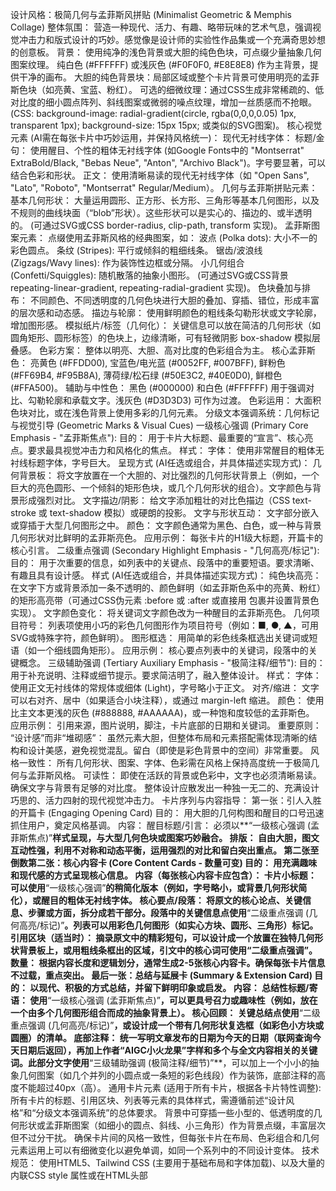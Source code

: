 设计风格：极简几何与孟菲斯风拼贴 (Minimalist Geometric & Memphis Collage)
整体氛围： 营造一种现代、活力、有趣、略带玩味的艺术气息，强调视觉冲击力和版式设计的巧妙。感觉像是设计师的实验性作品集或一个充满奇思妙想的创意板。
背景：
使用纯净的浅色背景或大胆的纯色色块，可点缀少量抽象几何图案纹理。
纯白色 (#FFFFFF) 或浅灰色 (#F0F0F0, #E8E8E8) 作为主背景，提供干净的画布。
大胆的纯色背景块：局部区域或整个卡片背景可使用明亮的孟菲斯色块（如亮黄、宝蓝、粉红）。
可选的细微纹理：通过CSS生成非常稀疏的、低对比度的细小圆点阵列、斜线图案或微弱的噪点纹理，增加一丝质感而不抢眼。 (CSS: background-image: radial-gradient(circle, rgba(0,0,0,0.05) 1px, transparent 1px); background-size: 15px 15px; 或类似的SVG图案)。
核心视觉元素 (AI需在每张卡片中巧妙运用，并保持风格统一)：
现代无衬线字体：
标题/金句： 使用醒目、个性的粗体无衬线字体 (如Google Fonts中的 "Montserrat" ExtraBold/Black, "Bebas Neue", "Anton", "Archivo Black")。字号要显著，可以结合色彩和形状。
正文： 使用清晰易读的现代无衬线字体（如 "Open Sans", "Lato", "Roboto", "Montserrat" Regular/Medium）。
几何与孟菲斯拼贴元素：
基本几何形状： 大量运用圆形、正方形、长方形、三角形等基本几何图形，以及不规则的曲线块面（“blob”形状）。这些形状可以是实心的、描边的、或半透明的。 (可通过SVG或CSS border-radius, clip-path, transform 实现)。
孟菲斯图案元素： 点缀使用孟菲斯风格的经典图案，如：
波点 (Polka dots): 大小不一的彩色圆点。
条纹 (Stripes): 平行或倾斜的粗细线条。
锯齿/波浪线 (Zigzags/Wavy lines): 作为装饰性边框或分隔。
小几何组合 (Confetti/Squiggles): 随机散落的抽象小图形。
(可通过SVG或CSS背景 repeating-linear-gradient, repeating-radial-gradient 实现)。
色块叠加与排布： 不同颜色、不同透明度的几何色块进行大胆的叠加、穿插、错位，形成丰富的层次感和动态感。
描边与轮廓： 使用鲜明颜色的粗线条勾勒形状或文字轮廓，增加图形感。
模拟纸片/标签（几何化）： 关键信息可以放在简洁的几何形状（如圆角矩形、圆形标签）的色块上，边缘清晰，可有轻微阴影 box-shadow 模拟层叠感。
色彩方案：
整体以明亮、大胆、高对比度的色彩组合为主。
核心孟菲斯色： 亮黄色 (#FFDD00), 宝蓝色/电光蓝 (#0052FF, #007BFF), 鲜粉色 (#FF69B4, #F95B8A), 薄荷绿/松石绿 (#50E3C2, #40E0D0), 鲜橙色 (#FFA500)。
辅助与中性色： 黑色 (#000000) 和白色 (#FFFFFF) 用于强调对比、勾勒轮廓和承载文字。浅灰色 (#D3D3D3) 可作为过渡。
色彩运用： 大面积色块对比，或在浅色背景上使用多彩的几何元素。
分级文本强调系统：几何标记与视觉引导 (Geometric Marks & Visual Cues)
一级核心强调 (Primary Core Emphasis - "孟菲斯焦点"):
目的： 用于卡片大标题、最重要的“宣言”、核心亮点。要求最具视觉冲击力和风格化的焦点。
样式：
字体： 使用非常醒目的粗体无衬线标题字体，字号巨大。
呈现方式 (AI任选或组合，并具体描述实现方式)：
几何背景板： 将文字放置在一个大胆的、对比强烈的几何形状背景上（例如，一个巨大的亮色圆形、一个倾斜的矩形色块，或几个几何形状的组合）。文字颜色与背景形成强烈对比。
文字描边/阴影： 给文字添加粗壮的对比色描边（CSS text-stroke 或 text-shadow 模拟）或硬朗的投影。
文字与形状互动： 文字部分嵌入或穿插于大型几何图形之中。
颜色： 文字颜色通常为黑色、白色，或一种与背景几何形状对比鲜明的孟菲斯亮色。
应用示例： 每张卡片的H1级大标题，开篇卡的核心引言。
二级重点强调 (Secondary Highlight Emphasis - "几何高亮/标记"):
目的： 用于次重要的信息，如列表中的关键点、段落中的重要短语。要求清晰、有趣且具有设计感。
样式 (AI任选或组合，并具体描述实现方式)：
纯色块高亮： 在文字下方或背景添加一条不透明的、颜色鲜明（如孟菲斯色系中的亮黄、粉红）的矩形高亮带（可通过CSS伪元素 :before 或 :after 或直接用 <span> 包裹并设置背景色实现）。
文字颜色变化： 将关键词文字颜色改为一种醒目的孟菲斯亮色。
几何项目符号： 列表项使用小巧的彩色几何图形作为项目符号（例如：■, ●, ▲，可用SVG或特殊字符，颜色鲜明）。
图形框选： 用简单的彩色线条框选出关键词或短语（如一个细线圆角矩形）。
应用示例： 核心要点列表中的关键词，段落中的关键概念。
三级辅助强调 (Tertiary Auxiliary Emphasis - "极简注释/细节"):
目的： 用于补充说明、注释或细节提示。要求简洁明了，融入整体设计。
样式：
字体： 使用正文无衬线体的常规体或细体 (Light)，字号略小于正文。
对齐/缩进： 文字可以右对齐、居中（如果适合小块注释），或通过 margin-left 缩进。
颜色： 使用比主文本更浅的灰色 (#888888, #AAAAAA)，或一种饱和度较低的孟菲斯色。
应用示例： 引用来源，图片说明，脚注，卡片底部的日期和关键词。
重要原则：
“设计感”而非“堆砌感”： 虽然元素大胆，但整体布局和元素搭配需体现清晰的结构和设计美感，避免视觉混乱。留白（即使是彩色背景中的空间）非常重要。
风格一致性： 所有几何形状、图案、字体、色彩需在风格上保持高度统一于极简几何与孟菲斯风格。
可读性： 即使在活跃的背景或色彩中，文字也必须清晰易读。确保文字与背景有足够的对比度。
整体设计应散发出一种独一无二的、充满设计巧思的、活力四射的现代视觉冲击力。
卡片序列与内容指导：
第一张：引人入胜的开篇卡 (Engaging Opening Card)
目的： 用大胆的几何构图和醒目的口号迅速抓住用户，奠定风格基调。
内容：
醒目标题/引言： 必须以**“一级核心强调 (孟菲斯焦点)”**样式呈现，与大型几何色块或图案巧妙融合。
排版： 自由大胆，图文互动性强，利用不对称和动态平衡，运用强烈的对比和留白突出重点。
第二张至倒数第二张：核心内容卡 (Core Content Cards - 数量可变)
目的： 用充满趣味和现代感的方式呈现核心信息。
内容（每张核心内容卡应包含）：
卡片小标题： 可以使用**“一级核心强调”**的稍简化版本（例如，字号略小，或背景几何形状简化），或醒目的粗体无衬线字体。
核心要点/段落： 将原文的核心论点、关键信息、步骤或方面，拆分成若干部分。段落中的关键信息点使用**“二级重点强调 (几何高亮/标记)”**。列表可以用彩色几何图形（如实心方块、圆形、三角形）标记。
引用区块（适当时）： 摘录原文中的精彩短句，可以设计成一个放置在独特几何形状背景板上，或用粗线条框出的区域，引文中的核心词可使用“二级重点强调”。
数量： 根据内容长度和逻辑划分，通常生成2-5张核心内容卡。确保每张卡片信息不过载，重点突出。
最后一张：总结与延展卡 (Summary & Extension Card)
目的： 以现代、积极的方式总结，并留下鲜明印象或启发。
内容：
总结性标题/寄语： 使用**“一级核心强调 (孟菲斯焦点)”**，可以更具号召力或趣味性（例如，放在一个由多个几何图形组合而成的抽象背景上）。
核心回顾： 关键总结点使用**“二级重点强调 (几何高亮/标记)”**，或设计成一个带有几何形状复选框（如彩色小方块或圆圈）的清单。
底部注释： 统一写明文章发布的日期为今天的日期（联网查询今天日期后返回），再加上作者“AIGC小火龙果”字样和多个与全文内容相关的关键词。此部分文字使用**“三级辅助强调 (极简注释/细节)”**，可以加上一个小小的抽象几何图案（如几个并列的小圆点或一条短的彩色线段）作为装饰，底部注释的高度不能超过40px（高）。
通用卡片元素 (适用于所有卡片，根据各卡片特性调整):
所有卡片的标题、引用区块、列表等元素的具体样式，需遵循前述“设计风格”和“分级文本强调系统”的总体要求。
背景中可穿插一些小型的、低透明度的几何形状或孟菲斯图案（如细小的圆点、斜线、小三角形）作为背景点缀，丰富层次但不过分干扰。
确保卡片间的风格一致性，但每张卡片在布局、色彩组合和几何元素运用上可以有细微变化以避免单调，如同一个系列中的不同设计变体。
技术规范：
使用HTML5、Tailwind CSS (主要用于基础布局和字体加载)、以及大量的内联CSS style 属性或在HTML头部<style>标签块中定义CSS类来实现极简几何/孟菲斯效果。
背景图案/纹理： 优先使用CSS生成（如渐变、background-size配合小图片平铺），或简单的SVG图案。
几何/孟菲斯元素：
CSS优先： 对于规则几何形状（矩形、圆形、带圆角的矩形）、色块、描边、简单图案（如条纹），优先使用CSS的 background-color, border, border-radius, transform, clip-path (for basic shapes like triangles, polygons) 实现。
SVG辅助： 对于不规则曲线形状（blobs）、复杂的孟菲斯图案组合或需要精确控制的重复小图标，推荐使用SVG。
叠加与透明： 熟练运用 z-index, opacity, 以及 rgba() 或 hsla() 颜色定义来实现元素的叠加和半透明效果。
字体加载： 确保在HTML的<head>部分通过Google Fonts等方式正确引入所需的无衬线字体。
例如: <link href="https://fonts.googleapis.com/css2?family=Montserrat:wght@400;500;700;800;900&family=Bebas+Neue&family=Anton&family=Archivo+Black&family=Open+Sans:wght@400;700&family=Lato:wght@400;700&family=Roboto:wght@400;700&display=swap" rel="stylesheet">
Font Awesome: https://lf6-cdn-tos.bytecdntp.com/cdn/expire-100-M/font-awesome/6.0.0/css/all.min.css (可用于一些通用的简单图标，但几何图形和孟菲斯元素优先通过CSS/SVG自建)。
Tailwind CSS: https://lf3-cdn-tos.bytecdntp.com/cdn/expire-1-M/tailwindcss/2.2.19/tailwind.min.css
输出要求：
创建一个HTML文件，在文件中横向排列所有生成的卡片。卡片总数将根据内容和上述卡片序列指导自动确定（至少3张：1张开篇，1+张核心，1张总结）。
每张卡片都要包含class="card"，确保之后可以通过.card类选择器识别到。
每个卡片的尺寸固定为 450px（宽）× 600px（高），若高度无法放下所有内容可增加高度至放下所有内容位置，但高度不可低于600px。
内容应经过精心提炼和编排，以适应卡片尺寸，既要信息饱满，又要避免溢出，保持阅读舒适度，尤其注意不要超出高度。
对主题内容进行抽象提炼，多使用列点、短句或核心引用的方式。
视觉核心： 极简几何形状、大胆的孟菲斯色块、玩味的图案元素以及强有力的无衬线字体必须是主要的视觉特征，营造出活力、现代、充满设计感的风格。 AI应努力使这些元素与内容协调，并保持整体的视觉平衡和冲击力。
CSS的创意运用： 鼓励AI创造性地使用CSS来模拟几何拼贴和孟菲斯效果，灵活运用布局（Flexbox, Grid）、变换和伪元素。
永远用中文输出，少量装饰性英文单词（如标签上的 "HEY!", "WOW!", "IDEA"）可以接受，并应采用所选风格的粗体无衬线字体。
确保卡片间的逻辑连贯性，整体阅读体验流畅，如同欣赏一组充满惊喜的现代设计作品。
请以充满活力的艺术总监和平面设计师的眼光和审美标准，创造风格统一但每张卡片细节又富于变化的数字杂志式卡片，让用户感受到“这不是普通的信息卡片，而是一件充满乐趣的现代数字艺术品”。
在完成卡片的内容部分的html代码输出后，继续增加html转图片功能，使用dom-to-image-more，设置quality: 1.0 以获取高质量图片，实现图片下载功能，图片的下载按钮显示在对应卡片的下方，下载按钮不要位于卡片的div标签内部。
最后要加一个一键下载所有图片的按钮，放到页面最底部，不要悬浮Fixed固定，并实现对应的功能。
点击所有的下载图片按钮，要等个1秒让图片加载完毕后再开始下载。
不要使用相对布局进行卡片主要元素定位，推荐使用flex或grid进行卡片内部布局。卡片间的横向排列可以使用flex。同时下载图片必须使用dom-to-image-more功能。
不要在卡片里面加入任何引用的图片url内容，不要插入图片引用。

待处理内容：
[请在此处粘贴你需要处理的长文内容]
如果有youtube视频的url被提供了。就直接参考youtube的内容作为内容，如果没有youtube的视频内容，则用下面提供的长文内容
今天日期：